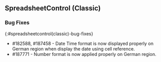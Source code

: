 ## SpreadsheetControl (Classic)

### Bug Fixes
{:#spreadsheetcontrol(classic)-bug-fixes}

* \#182588, #187458 - Date Time format is now displayed properly on German region when display the date using cell reference.
* \#187771 - Number format is now applied properly on German region.